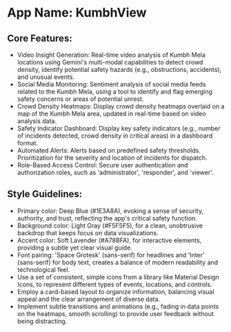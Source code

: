 # **App Name**: KumbhView

## Core Features:

- Video Insight Generation: Real-time video analysis of Kumbh Mela locations using Gemini's multi-modal capabilities to detect crowd density, identify potential safety hazards (e.g., obstructions, accidents), and unusual events.
- Social Media Monitoring: Sentiment analysis of social media feeds related to the Kumbh Mela, using a tool to identify and flag emerging safety concerns or areas of potential unrest.
- Crowd Density Heatmaps: Display crowd density heatmaps overlaid on a map of the Kumbh Mela area, updated in real-time based on video analysis data.
- Safety Indicator Dashboard: Display key safety indicators (e.g., number of incidents detected, crowd density in critical areas) in a dashboard format.
- Automated Alerts: Alerts based on predefined safety thresholds. Prioritization for the severity and location of incidents for dispatch.
- Role-Based Access Control: Secure user authentication and authorization roles, such as 'administrator', 'responder', and 'viewer'.

## Style Guidelines:

- Primary color: Deep Blue (#1E3A8A), evoking a sense of security, authority, and trust, reflecting the app's critical safety function.
- Background color: Light Gray (#F5F5F5), for a clean, unobtrusive backdrop that keeps focus on data visualizations.
- Accent color: Soft Lavender (#A78BFA), for interactive elements, providing a subtle yet clear visual guide.
- Font pairing: 'Space Grotesk' (sans-serif) for headlines and 'Inter' (sans-serif) for body text, creates a balance of modern readability and technological feel.
- Use a set of consistent, simple icons from a library like Material Design Icons, to represent different types of events, locations, and controls.
- Employ a card-based layout to organize information, balancing visual appeal and the clear arrangement of diverse data.
- Implement subtle transitions and animations (e.g., fading in data points on the heatmaps, smooth scrolling) to provide user feedback without being distracting.